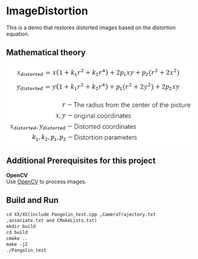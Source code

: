 # ImageDistortion
This is a demo that restores distorted images based on the distortion equation.

## Mathematical theory
<div align=center>  
  
![](https://github.com/TianQi-777/ImageDistortion/blob/master/Images/distort.jpg)
</div>

## Additional Prerequisites for this project
**OpenCV**  
Use [OpenCV](http://opencv.org) to process images.

## Build and Run
```
cd XX/XX(include Pangolin_test.cpp ,CameraTrajectory.txt ,associate.txt and CMakeLists.txt)  
mkdir build  
cd build  
cmake ..  
make -j2  
./Pangolin_test
```
